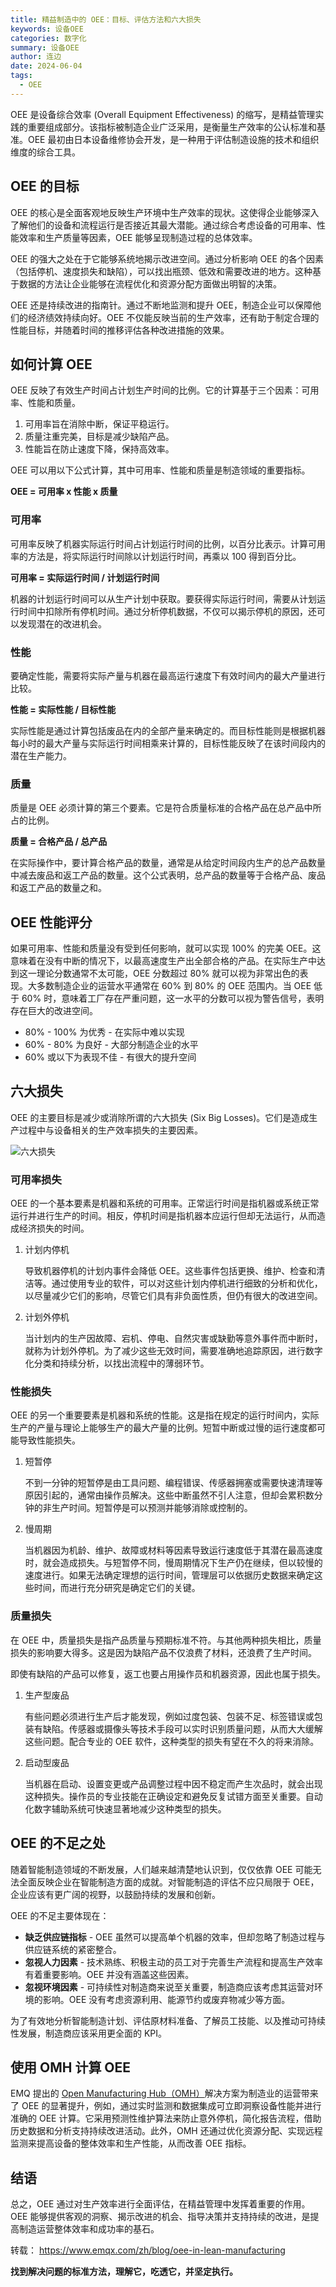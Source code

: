 ```yaml
---
title: 精益制造中的 OEE：目标、评估方法和六大损失
keywords: 设备OEE
categories: 数字化
summary: 设备OEE
author: 连边
date: 2024-06-04
tags:
  - OEE
---
```




OEE 是设备综合效率 (Overall Equipment Effectiveness) 的缩写，是精益管理实践的重要组成部分。该指标被制造企业广泛采用，是衡量生产效率的公认标准和基准。OEE 最初由日本设备维修协会开发，是一种用于评估制造设施的技术和组织维度的综合工具。



## OEE 的目标

OEE 的核心是全面客观地反映生产环境中生产效率的现状。这使得企业能够深入了解他们的设备和流程运行是否接近其最大潜能。通过综合考虑设备的可用率、性能效率和生产质量等因素，OEE 能够呈现制造过程的总体效率。

OEE 的强大之处在于它能够系统地揭示改进空间。通过分析影响 OEE 的各个因素（包括停机、速度损失和缺陷），可以找出瓶颈、低效和需要改进的地方。这种基于数据的方法让企业能够在流程优化和资源分配方面做出明智的决策。

OEE 还是持续改进的指南针。通过不断地监测和提升 OEE，制造企业可以保障他们的经济绩效持续向好。OEE 不仅能反映当前的生产效率，还有助于制定合理的性能目标，并随着时间的推移评估各种改进措施的效果。



## 如何计算 OEE

OEE 反映了有效生产时间占计划生产时间的比例。它的计算基于三个因素：可用率、性能和质量。

1. 可用率旨在消除中断，保证平稳运行。
2. 质量注重完美，目标是减少缺陷产品。
3. 性能旨在防止速度下降，保持高效率。

OEE 可以用以下公式计算，其中可用率、性能和质量是制造领域的重要指标。

**OEE = 可用率 x 性能 x 质量**



### 可用率

可用率反映了机器实际运行时间占计划运行时间的比例，以百分比表示。计算可用率的方法是，将实际运行时间除以计划运行时间，再乘以 100 得到百分比。

**可用率 = 实际运行时间 / 计划运行时间**

机器的计划运行时间可以从生产计划中获取。要获得实际运行时间，需要从计划运行时间中扣除所有停机时间。通过分析停机数据，不仅可以揭示停机的原因，还可以发现潜在的改进机会。



### 性能

要确定性能，需要将实际产量与机器在最高运行速度下有效时间内的最大产量进行比较。

**性能 = 实际性能 / 目标性能**

实际性能是通过计算包括废品在内的全部产量来确定的。而目标性能则是根据机器每小时的最大产量与实际运行时间相乘来计算的，目标性能反映了在该时间段内的潜在生产能力。



### 质量

质量是 OEE 必须计算的第三个要素。它是符合质量标准的合格产品在总产品中所占的比例。

**质量 = 合格产品 / 总产品**

在实际操作中，要计算合格产品的数量，通常是从给定时间段内生产的总产品数量中减去废品和返工产品的数量。这个公式表明，总产品的数量等于合格产品、废品和返工产品的数量之和。



## OEE 性能评分

如果可用率、性能和质量没有受到任何影响，就可以实现 100% 的完美 OEE。这意味着在没有中断的情况下，以最高速度生产出全部合格的产品。在实际生产中达到这一理论分数通常不太可能，OEE 分数超过 80% 就可以视为非常出色的表现。大多数制造企业的运营水平通常在 60% 到 80% 的 OEE 范围内。当 OEE 低于 60% 时，意味着工厂存在严重问题，这一水平的分数可以视为警告信号，表明存在巨大的改进空间。

- 80% - 100% 为优秀 - 在实际中难以实现
- 60% - 80% 为良好 - 大部分制造企业的水平
- 60% 或以下为表现不佳 - 有很大的提升空间



## 六大损失

OEE 的主要目标是减少或消除所谓的六大损失 (Six Big Losses)。它们是造成生产过程中与设备相关的生产效率损失的主要因素。

![六大损失](https://mkstatic.lianbian.net/202406042135572.png)



### 可用率损失

OEE 的一个基本要素是机器和系统的可用率。正常运行时间是指机器或系统正常运行并进行生产的时间。相反，停机时间是指机器本应运行但却无法运行，从而造成经济损失的时间。

1. 计划内停机

   导致机器停机的计划内事件会降低 OEE。这些事件包括更换、维护、检查和清洁等。通过使用专业的软件，可以对这些计划内停机进行细致的分析和优化，以尽量减少它们的影响，尽管它们具有非负面性质，但仍有很大的改进空间。

2. 计划外停机

   当计划内的生产因故障、宕机、停电、自然灾害或缺勤等意外事件而中断时，就称为计划外停机。为了减少这些无效时间，需要准确地追踪原因，进行数字化分类和持续分析，以找出流程中的薄弱环节。



### 性能损失

OEE 的另一个重要要素是机器和系统的性能。这是指在规定的运行时间内，实际生产的产量与理论上能够生产的最大产量的比例。短暂中断或过慢的运行速度都可能导致性能损失。

1. 短暂停

   不到一分钟的短暂停是由工具问题、编程错误、传感器拥塞或需要快速清理等原因引起的，通常由操作员解决。这些中断虽然不引人注意，但却会累积数分钟的非生产时间。短暂停是可以预测并能够消除或控制的。

2. 慢周期

   当机器因为机龄、维护、故障或材料等因素导致运行速度低于其潜在最高速度时，就会造成损失。与短暂停不同，慢周期情况下生产仍在继续，但以较慢的速度进行。如果无法确定理想的运行时间，管理层可以依据历史数据来确定这些时间，而进行充分研究是确定它们的关键。



### 质量损失

在 OEE 中，质量损失是指产品质量与预期标准不符。与其他两种损失相比，质量损失的影响要大得多。这是因为缺陷产品不仅浪费了材料，还浪费了生产时间。

即使有缺陷的产品可以修复，返工也要占用操作员和机器资源，因此也属于损失。

1. 生产型废品

   有些问题必须进行生产后才能发现，例如过度包装、包装不足、标签错误或包装有缺陷。传感器或摄像头等技术手段可以实时识别质量问题，从而大大缓解这些问题。配合专业的 OEE 软件，这种类型的损失有望在不久的将来消除。

2. 启动型废品

   当机器在启动、设置变更或产品调整过程中因不稳定而产生次品时，就会出现这种损失。操作员的专业技能在正确设定和避免反复试错方面至关重要。自动化数字辅助系统可快速显著地减少这种类型的损失。

## OEE 的不足之处

随着智能制造领域的不断发展，人们越来越清楚地认识到，仅仅依靠 OEE 可能无法全面反映企业在智能制造方面的成就。对智能制造的评估不应只局限于 OEE，企业应该有更广阔的视野，以鼓励持续的发展和创新。

OEE 的不足主要体现在：

- **缺乏供应链指标** - OEE 虽然可以提高单个机器的效率，但却忽略了制造过程与供应链系统的紧密整合。
- **忽视人力因素** - 技术熟练、积极主动的员工对于完善生产流程和提高生产效率有着重要影响。OEE 并没有涵盖这些因素。
- **忽视环境因素** - 可持续性对制造商来说至关重要，制造商应该考虑其运营对环境的影响。OEE 没有考虑资源利用、能源节约或废弃物减少等方面。

为了有效地分析智能制造计划、评估原材料准备、了解员工技能、以及推动可持续性发展，制造商应该采用更全面的 KPI。



## 使用 OMH 计算 OEE

EMQ 提出的 [Open Manufacturing Hub（OMH）](https://www.emqx.com/zh/blog/open-manufacturing-hub-a-reference-architecture-for-industrial-iot)解决方案为制造业的运营带来了 OEE 的显著提升，例如，通过实时监测和数据集成可立即洞察设备性能并进行准确的 OEE 计算。它采用预测性维护算法来防止意外停机，简化报告流程，借助历史数据和分析支持持续改进活动。此外，OMH 还通过优化资源分配、实现远程监测来提高设备的整体效率和生产性能，从而改善 OEE 指标。



## 结语

总之，OEE 通过对生产效率进行全面评估，在精益管理中发挥着重要的作用。OEE 能够提供客观的洞察、揭示改进的机会、指导决策并支持持续的改进，是提高制造运营整体效率和成功率的基石。



转载： https://www.emqx.com/zh/blog/oee-in-lean-manufacturing

**找到解决问题的标准方法，理解它，吃透它，并坚定执行。**